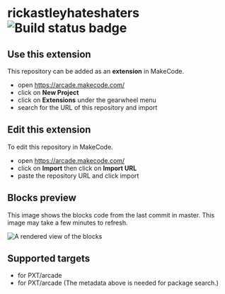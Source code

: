 # rickastleyhateshaters ![Build status badge](https://github.com/evank2422/rickastleyhateshaters/workflows/MakeCode/badge.svg)



## Use this extension

This repository can be added as an **extension** in MakeCode.

* open https://arcade.makecode.com/
* click on **New Project**
* click on **Extensions** under the gearwheel menu
* search for the URL of this repository and import

## Edit this extension

To edit this repository in MakeCode.

* open https://arcade.makecode.com/
* click on **Import** then click on **Import URL**
* paste the repository URL and click import

## Blocks preview

This image shows the blocks code from the last commit in master.
This image may take a few minutes to refresh.

![A rendered view of the blocks](https://github.com/evank2422/rickastleyhateshaters/raw/master/.makecode/blocks.png)

## Supported targets

* for PXT/arcade
* for PXT/arcade
(The metadata above is needed for package search.)

